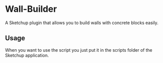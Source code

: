 # Wall-Builder
A Sketchup plugin that allows you to build walls with concrete blocks easily.

## Usage
When you want to use the script you just put it in the scripts folder of the Sketchup application.